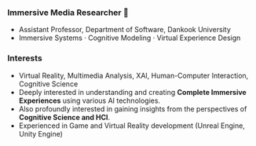 ### Immersive Media Researcher 🤔
- Assistant Professor, Department of Software, Dankook University
- Immersive Systems · Cognitive Modeling · Virtual Experience Design

### Interests
- Virtual Reality, Multimedia Analysis, XAI, Human-Computer Interaction, Cognitive Science
- Deeply interested in understanding and creating **Complete Immersive Experiences** using various AI technologies.
- Also profoundly interested in gaining insights from the perspectives of **Cognitive Science and HCI**.
- Experienced in Game and Virtual Reality development (Unreal Engine, Unity Engine)
